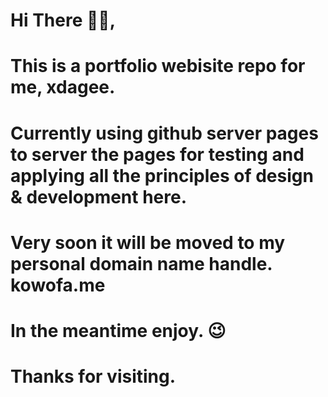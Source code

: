 # Hi There 👋🏾,
# This is a portfolio webisite repo for me, xdagee.
# Currently using github server pages to server the pages for testing and applying all the principles of design & development here.
# Very soon it will be moved to my personal domain name handle. kowofa.me
# In the meantime enjoy. 😉
# Thanks for visiting.
